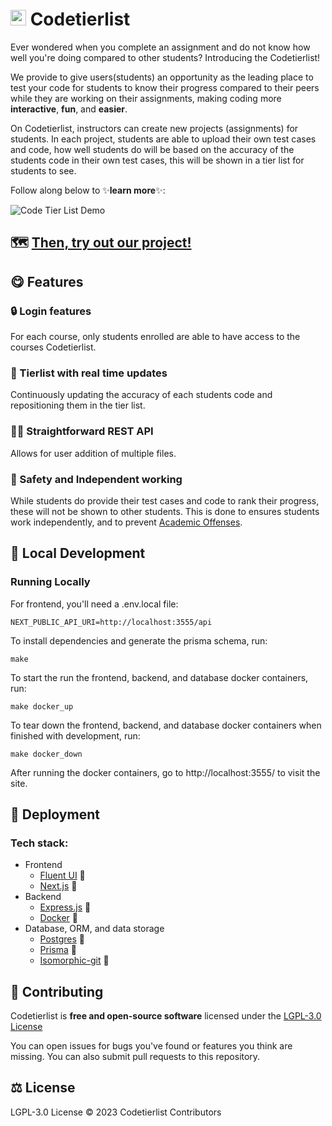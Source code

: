 <h1>
<picture>
  <img alt="Code Tier List" src="https://i.imgur.com/IJ0aAfV.png" height="25">
</picture>
Codetierlist
</h1>

Ever wondered when you complete an assignment and do not know how well you're
doing compared to other students? Introducing the Codetierlist!

We provide to give users(students) an opportunity as the leading place to test
your code for students to know their progress compared to their peers while they
are working on their assignments, making coding more **interactive**, **fun**,
and **easier**.

On Codetierlist, instructors can create new projects (assignments) for students.
In each project, students are able to upload their own test cases and code, how
 well students do will be based on the accuracy of the students code in their
 own test cases, this will be shown in a tier list for students to see.

Follow along below to ✨**learn more**✨:

<picture>
  <img alt="Code Tier List Demo" src="https://i.imgur.com/YmxU3dD.gif" height="">
</picture>


## 🗺️ [Then, try out our project!](https://codetierlist.utm.utoronto.ca/)

## 😋 Features

### 🔒 Login features
For each course, only students enrolled are able to have access to the courses
Codetierlist.

### 🥇 Tierlist with real time updates
Continuously updating the accuracy of each students code and repositioning them
in the tier list.

### 🧑‍💻 Straightforward REST API
Allows for user addition of multiple files.

### 🤫 Safety and Independent working
While students do provide their test cases and code to rank their progress, these
will not be shown to other students. This is done to ensures students work
independently, and to prevent [Academic Offenses](https://www.utm.utoronto.ca/academic-integrity/students/sanctions).

## 💼 Local Development

### Running Locally

For frontend, you'll need a .env.local file:
```
NEXT_PUBLIC_API_URI=http://localhost:3555/api
```

To install dependencies and generate the prisma schema, run:
```
make
```

To start the run the frontend, backend, and database docker containers, run:
```
make docker_up
```

To tear down the frontend, backend, and database docker containers when finished with development, run:
```
make docker_down
```

After running the docker containers, go to http://localhost:3555/ to visit the site.


## 🚀 Deployment

### Tech stack:
* Frontend
    * [Fluent UI](https://fluent2.microsoft.design/) 🌊
    * [Next.js](https://nextjs.org/) 🖖
* Backend
    * [Express.js](https://expressjs.com/) 🚂
    * [Docker](https://www.docker.com/) 🐳
* Database, ORM, and data storage
    * [Postgres](https://www.postgresql.org/) 🐘
    * [Prisma](https://www.prisma.io/) 🦄
    * [Isomorphic-git](https://github.com/isomorphic-git/isomorphic-git) 🐙

## 💪 Contributing

Codetierlist is **free and open-source software** licensed under the
[LGPL-3.0 License](https://www.gnu.org/licenses/lgpl-3.0.en.html)

You can open issues for bugs you've found or features you think are missing.
You can also submit pull requests to this repository.

## ⚖️ License
LGPL-3.0 License © 2023 Codetierlist Contributors
